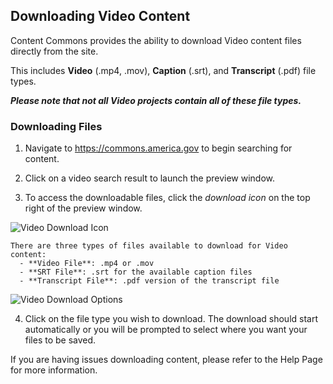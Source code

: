 ## Downloading Video Content

Content Commons provides the ability to download Video content files directly from the site. 

This includes **Video** (.mp4, .mov), **Caption** (.srt), and **Transcript** (.pdf) file types.

_**Please note that not all Video projects contain all of these file types.**_

### Downloading Files
1. Navigate to https://commons.america.gov to begin searching for content.

2. Click on a video search result to launch the preview window.

3. To access the downloadable files, click the *download icon* on the top right of the preview window.

![Video Download Icon](https://iip-static-assets.s3.amazonaws.com/Images/video_download_icon.jpg)

    There are three types of files available to download for Video content:
      - **Video File**: .mp4 or .mov
      - **SRT File**: .srt for the available caption files 
      - **Transcript File**: .pdf version of the transcript file 


![Video Download Options](https://iip-static-assets.s3.amazonaws.com/Images/video_download_options.jpg)

4. Click on the file type you wish to download. The download should start automatically or you will be prompted to select where you want your files to be saved.

If you are having issues downloading content, please refer to the Help Page for more information.

